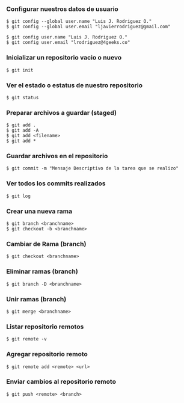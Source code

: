### Configurar nuestros datos de usuario

    $ git config --global user.name "Luis J. Rodriguez O."
    $ git config --global user.email "ljavierrodriguez@gmail.com"

    $ git config user.name "Luis J. Rodriguez O."
    $ git config user.email "lrodriguez@4geeks.co"

### Inicializar un repositorio vacio o nuevo 

    $ git init

### Ver el estado o estatus de nuestro repositorio 

    $ git status

### Preparar archivos a guardar (staged)

    $ git add .
    $ git add -A
    $ git add <filename>
    $ git add *

### Guardar archivos en el repositorio 

    $ git commit -m "Mensaje Descriptivo de la tarea que se realizo"

### Ver todos los commits realizados

    $ git log

### Crear una nueva rama

    $ git branch <branchname>
    $ git checkout -b <branchname>

### Cambiar de Rama (branch)

    $ git checkout <branchname>

### Eliminar ramas (branch)

    $ git branch -D <branchname>

### Unir ramas (branch)

    $ git merge <branchname>

### Listar repositorio remotos

    $ git remote -v

### Agregar repositorio remoto

    $ git remote add <remote> <url>

### Enviar cambios al repositorio remoto 

    $ git push <remote> <branch>